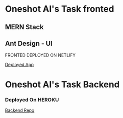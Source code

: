 # Oneshot AI's Task fronted

## MERN Stack
## Ant Design - UI

<p> FRONTED DEPLOYED ON NETLIFY </p>

<a href ="https://oneshot-ai.netlify.app/" > Deployed App</a>


# Oneshot AI's Task Backend

### Deployed On HEROKU

<a href="https://github.com/NagaSai6/backend/">Backend Repo </a>
